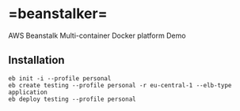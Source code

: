 # =beanstalker=
AWS Beanstalk Multi-container Docker platform Demo

## Installation
```
eb init -i --profile personal
eb create testing --profile personal -r eu-central-1 --elb-type application
eb deploy testing --profile personal
```
